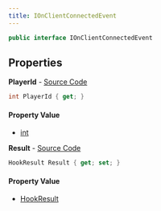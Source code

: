 ```yaml
---
title: IOnClientConnectedEvent
---
```


```csharp
public interface IOnClientConnectedEvent
```

## Properties

**PlayerId** - [Source Code](https://github.com/swiftly-solution/swiftlys2/blob/main/managed/src/SwiftlyS2.Shared/Modules/Events/EventParams/IOnClientConnectedEvent.cs#L13)

```csharp
int PlayerId { get; }
```

#### Property Value

- [int](https://learn.microsoft.com/dotnet/api/system.int32)

**Result** - [Source Code](https://github.com/swiftly-solution/swiftlys2/blob/main/managed/src/SwiftlyS2.Shared/Modules/Events/EventParams/IOnClientConnectedEvent.cs#L19)

```csharp
HookResult Result { get; set; }
```

#### Property Value

- [HookResult](/docs/api/shared/misc/hookresult)

